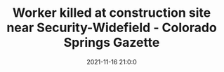 ---
"title": "Worker killed at construction site near Security-Widefield - Colorado Springs Gazette"
"date": "2021-11-16 21:0:0"
"feed_name": "GOOGLENEWSCONSTRUCTION"
"feed_website": "https://news.google.com/search?q=construction%2Bincident&hl=en-US&gl=US&ceid=US:en"
"feed_rss": "https://news.google.com/rss/search?q=construction%2Bincident&hl=en-US&gl=US&ceid=US:en"
"link": "https://gazette.com/news/local/worker-killed-at-construction-site-near-security-widefield/article_d2bd9b46-4717-11ec-93ea-43f7361a2aa6.html"
"source": "{'href': 'https://gazette.com', 'title': 'Colorado Springs Gazette'}"
"file": "_posts/2021-1-1-d80ad6f7309afc919fde07a5e6bff80afd8fab6d.md"
"accident": "1"
"drilling": "1"
"dead": "1"
"injured": "0"
"arrested": "0"
"place": "security-widefield"
"where": "construction site"
"causes": "unknown"
"place_uri": "http://en.wikipedia.org/wiki/Security-Widefield%2C_Colorado"
---